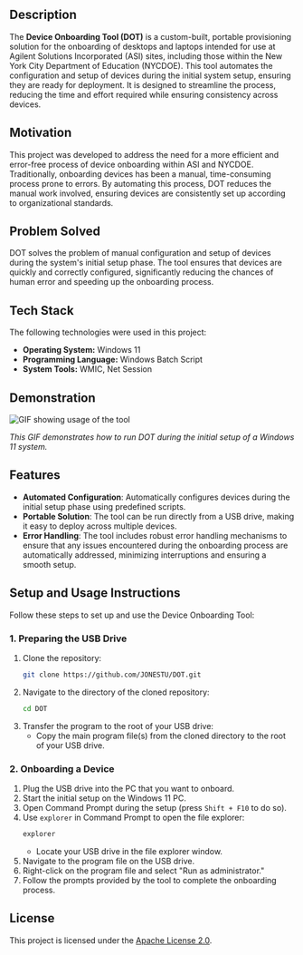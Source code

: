 ## Description

The **Device Onboarding Tool (DOT)** is a custom-built, portable provisioning solution for the onboarding of desktops and laptops intended for use at Agilent Solutions Incorporated (ASI) sites, including those within the New York City Department of Education (NYCDOE). This tool automates the configuration and setup of devices during the initial system setup, ensuring they are ready for deployment. It is designed to streamline the process, reducing the time and effort required while ensuring consistency across devices.

## Motivation

This project was developed to address the need for a more efficient and error-free process of device onboarding within ASI and NYCDOE. Traditionally, onboarding devices has been a manual, time-consuming process prone to errors. By automating this process, DOT reduces the manual work involved, ensuring devices are consistently set up according to organizational standards.

## Problem Solved

DOT solves the problem of manual configuration and setup of devices during the system's initial setup phase. The tool ensures that devices are quickly and correctly configured, significantly reducing the chances of human error and speeding up the onboarding process.

## Tech Stack

The following technologies were used in this project:

- **Operating System:** Windows 11
- **Programming Language:** Windows Batch Script
- **System Tools:** WMIC, Net Session

## Demonstration

![GIF showing usage of the tool](https://github.com/JONESTU/DOT/blob/main/demo.gif?raw=true)

*This GIF demonstrates how to run DOT during the initial setup of a Windows 11 system.*

## Features

- **Automated Configuration**: Automatically configures devices during the initial setup phase using predefined scripts.
- **Portable Solution**: The tool can be run directly from a USB drive, making it easy to deploy across multiple devices.
- **Error Handling**: The tool includes robust error handling mechanisms to ensure that any issues encountered during the onboarding process are automatically addressed, minimizing interruptions and ensuring a smooth setup.

## Setup and Usage Instructions

Follow these steps to set up and use the Device Onboarding Tool:

### 1. Preparing the USB Drive

1. Clone the repository:
   ```bash
   git clone https://github.com/JONESTU/DOT.git
   ```
2. Navigate to the directory of the cloned repository:
   ```bash
   cd DOT
   ```
3. Transfer the program to the root of your USB drive:
   - Copy the main program file(s) from the cloned directory to the root of your USB drive.

### 2. Onboarding a Device

1. Plug the USB drive into the PC that you want to onboard.
2. Start the initial setup on the Windows 11 PC.
3. Open Command Prompt during the setup (press `Shift + F10` to do so).
4. Use `explorer` in Command Prompt to open the file explorer:
   ```cmd
   explorer
   ```
   - Locate your USB drive in the file explorer window.
5. Navigate to the program file on the USB drive.
6. Right-click on the program file and select "Run as administrator."
7. Follow the prompts provided by the tool to complete the onboarding process.

## License

This project is licensed under the [Apache License 2.0](https://github.com/JONESTU/DOT/blob/main/LICENSE).
